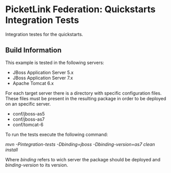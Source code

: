 # PicketLink Federation: Quickstarts Integration Tests #
 
Integration testes for the quickstarts.

## Build Information ##

This example is tested in the following servers:

+ JBoss Application Server 5.x
+ JBoss Application Server 7.x
+ Apache Tomcat 6.x

For each target server there is a directory with specific configuration files. These files must be present in the resulting package in order to be deployed on an specific server.

+ conf/jboss-as5
+ conf/jboss-as7
+ conf/tomcat-6

To run the tests execute the following command:

*mvn -Pintegration-tests -Dbinding=jboss -Dbinding-version=as7 clean install*

Where *binding* refers to wich server the package should be deployed and *binding-version* to its version.
